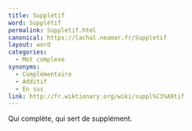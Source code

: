 ```yaml
---
title: Supplétif
word: Supplétif
permalink: Suppletif.html
canonical: https://lachal.neamar.fr/Suppletif
layout: word
categories:
  - Mot complexe
synonyms:
  - Complémentaire
  - Additif
  - En sus
link: http://fr.wiktionary.org/wiki/suppl%C3%A9tif
---
```


Qui complète, qui sert de supplément.

